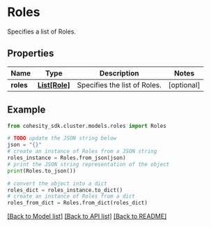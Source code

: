 # Roles

Specifies a list of Roles.

## Properties

Name | Type | Description | Notes
------------ | ------------- | ------------- | -------------
**roles** | [**List[Role]**](Role.md) | Specifies the list of Roles. | [optional] 

## Example

```python
from cohesity_sdk.cluster.models.roles import Roles

# TODO update the JSON string below
json = "{}"
# create an instance of Roles from a JSON string
roles_instance = Roles.from_json(json)
# print the JSON string representation of the object
print(Roles.to_json())

# convert the object into a dict
roles_dict = roles_instance.to_dict()
# create an instance of Roles from a dict
roles_from_dict = Roles.from_dict(roles_dict)
```
[[Back to Model list]](../README.md#documentation-for-models) [[Back to API list]](../README.md#documentation-for-api-endpoints) [[Back to README]](../README.md)


